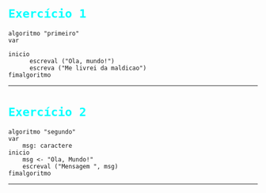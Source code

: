 # <code style="color : aqua">Exercício 1</code>

```
algoritmo "primeiro"
var

inicio
      escreval ("Ola, mundo!")
      escreva ("Me livrei da maldicao")
fimalgoritmo
```
---

# <code style="color : aqua">Exercício 2</code>

```
algoritmo "segundo"
var
    msg: caractere
inicio
    msg <- "Ola, Mundo!"
    escreval ("Mensagem ", msg)
fimalgoritmo
```

---